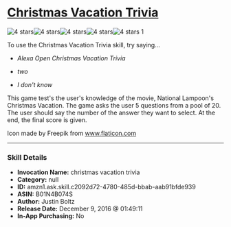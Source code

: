 # [Christmas Vacation Trivia](http://alexa.amazon.com/#skills/amzn1.ask.skill.c2092d72-4780-485d-bbab-aab91bfde939)
![4 stars](../../images/ic_star_black_18dp_1x.png)![4 stars](../../images/ic_star_black_18dp_1x.png)![4 stars](../../images/ic_star_black_18dp_1x.png)![4 stars](../../images/ic_star_black_18dp_1x.png)![4 stars](../../images/ic_star_border_black_18dp_1x.png) 1

To use the Christmas Vacation Trivia skill, try saying...

* *Alexa Open Christmas Vacation Trivia*

* *two*

* *I don't know*

This game test's the user's knowledge of the movie, National Lampoon's Christmas Vacation. The game asks the user 5 questions from a pool of 20. The user should say the number of the answer they want to select. At the end, the final score is given.

Icon made by Freepik from www.flaticon.com

***

### Skill Details

* **Invocation Name:** christmas vacation trivia
* **Category:** null
* **ID:** amzn1.ask.skill.c2092d72-4780-485d-bbab-aab91bfde939
* **ASIN:** B01N4B074S
* **Author:** Justin Boltz
* **Release Date:** December 9, 2016 @ 01:49:11
* **In-App Purchasing:** No
